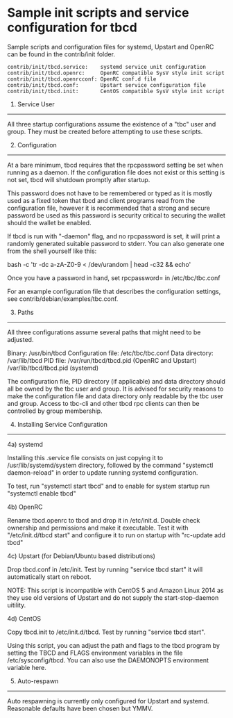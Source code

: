 Sample init scripts and service configuration for tbcd
==========================================================

Sample scripts and configuration files for systemd, Upstart and OpenRC
can be found in the contrib/init folder.

    contrib/init/tbcd.service:    systemd service unit configuration
    contrib/init/tbcd.openrc:     OpenRC compatible SysV style init script
    contrib/init/tbcd.openrcconf: OpenRC conf.d file
    contrib/init/tbcd.conf:       Upstart service configuration file
    contrib/init/tbcd.init:       CentOS compatible SysV style init script

1. Service User
---------------------------------

All three startup configurations assume the existence of a "tbc" user
and group.  They must be created before attempting to use these scripts.

2. Configuration
---------------------------------

At a bare minimum, tbcd requires that the rpcpassword setting be set
when running as a daemon.  If the configuration file does not exist or this
setting is not set, tbcd will shutdown promptly after startup.

This password does not have to be remembered or typed as it is mostly used
as a fixed token that tbcd and client programs read from the configuration
file, however it is recommended that a strong and secure password be used
as this password is security critical to securing the wallet should the
wallet be enabled.

If tbcd is run with "-daemon" flag, and no rpcpassword is set, it will
print a randomly generated suitable password to stderr.  You can also
generate one from the shell yourself like this:

bash -c 'tr -dc a-zA-Z0-9 < /dev/urandom | head -c32 && echo'

Once you have a password in hand, set rpcpassword= in /etc/tbc/tbc.conf

For an example configuration file that describes the configuration settings,
see contrib/debian/examples/tbc.conf.

3. Paths
---------------------------------

All three configurations assume several paths that might need to be adjusted.

Binary:              /usr/bin/tbcd
Configuration file:  /etc/tbc/tbc.conf
Data directory:      /var/lib/tbcd
PID file:            /var/run/tbcd/tbcd.pid (OpenRC and Upstart)
                     /var/lib/tbcd/tbcd.pid (systemd)

The configuration file, PID directory (if applicable) and data directory
should all be owned by the tbc user and group.  It is advised for security
reasons to make the configuration file and data directory only readable by the
tbc user and group.  Access to tbc-cli and other tbcd rpc clients
can then be controlled by group membership.

4. Installing Service Configuration
-----------------------------------

4a) systemd

Installing this .service file consists on just copying it to
/usr/lib/systemd/system directory, followed by the command
"systemctl daemon-reload" in order to update running systemd configuration.

To test, run "systemctl start tbcd" and to enable for system startup run
"systemctl enable tbcd"

4b) OpenRC

Rename tbcd.openrc to tbcd and drop it in /etc/init.d.  Double
check ownership and permissions and make it executable.  Test it with
"/etc/init.d/tbcd start" and configure it to run on startup with
"rc-update add tbcd"

4c) Upstart (for Debian/Ubuntu based distributions)

Drop tbcd.conf in /etc/init.  Test by running "service tbcd start"
it will automatically start on reboot.

NOTE: This script is incompatible with CentOS 5 and Amazon Linux 2014 as they
use old versions of Upstart and do not supply the start-stop-daemon uitility.

4d) CentOS

Copy tbcd.init to /etc/init.d/tbcd. Test by running "service tbcd start".

Using this script, you can adjust the path and flags to the tbcd program by
setting the TBCD and FLAGS environment variables in the file
/etc/sysconfig/tbcd. You can also use the DAEMONOPTS environment variable here.

5. Auto-respawn
-----------------------------------

Auto respawning is currently only configured for Upstart and systemd.
Reasonable defaults have been chosen but YMMV.
